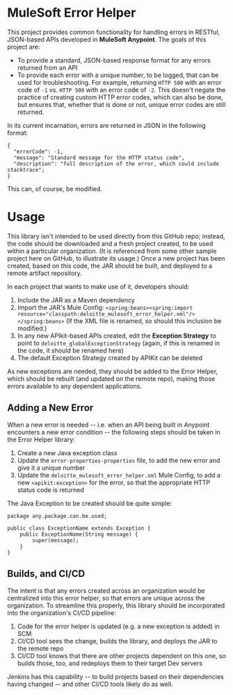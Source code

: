 # MuleSoft Error Helper
This project provides common functionality for handling errors in RESTful, JSON-based APIs developed in **MuleSoft Anypoint**. The goals of this project are:

* To provide a standard, JSON-based response format for any errors returned from an API
* To provide each error with a unique number, to be logged, that can be used for troubleshooting. For example, returning `HTTP 500` with an error code of `-1` vs. `HTTP 500` with an error code of `-2`. This doesn't negate the practice of creating custom HTTP error codes, which can also be done, but ensures that, whether that is done or not, unique error codes are still returned.

In its current incarnation, errors are returned in JSON in the following format:

```
{
  "errorCode": -1,
  "message": "Standard message for the HTTP status code",
  "description": "full description of the error, which could include stacktrace";
}
```

This can, of course, be modified.

# Usage
This library isn't intended to be used directly from this GitHub repo; instead, the code should be downloaded and a fresh project created, to be used within a particular organization. (It is referenced from some other sample project here on GitHub, to illustrate its usage.) Once a new project has been created, based on this code, the JAR should be built, and deployed to a remote artifact repository.

In each project that wants to make use of it, developers should:

1. Include the JAR as a Maven dependency
1. Import the JAR's Mule Config: `<spring:beans><spring:import resource="classpath:deloitte_mulesoft_error_helper.xml"/></spring:beans>` (If the XML file is renamed, so should this inclusion be modified.)
1. In any new APIkit-based APIs created, edit the **Exception Strategy** to point to `deloitte_globalExceptionStrategy` (again, if this is renamed in the code, it should be renamed here)
1. The default Exception Strategy created by APIKit can be deleted

As new exceptions are needed, they should be added to the Error Helper, which should be rebuilt (and updated on the remote repo), making those errors available to any dependent applications.

## Adding a New Error
When a new error is needed -- i.e. when an API being built in Anypoint encounters a new error condition -- the following steps should be taken in the Error Helper library:

1. Create a new Java exception class
1. Update the `error-properties-properties` file, to add the new error and give it a unique number
1. Update the `deloitte_mulesoft_error_helper.xml` Mule Config, to add a new `<apikit:exception>` for the error, so that the appropriate HTTP status code is returned

The Java Exception to be created should be quite simple:
```
package any.package.can.be.used;

public class ExceptionName extends Exception {
    public ExceptionName(String message) {
        super(message);
    }
}
```

## Builds, and CI/CD
The intent is that any errors created across an organization would be centralized into this error helper, so that errors are unique across the organization. To streamline this properly, this library should be incorporated into the organization's CI/CD pipeline:

1. Code for the error helper is updated (e.g. a new exception is added) in SCM
1. CI/CD tool sees the change, builds the library, and deploys the JAR to the remote repo
1. CI/CD tool knows that there are other projects dependent on this one, so builds those, too, and redeploys them to their target Dev servers

Jenkins has this capability -- to build projects based on their dependencies having changed -- and other CI/CD tools likely do as well.
